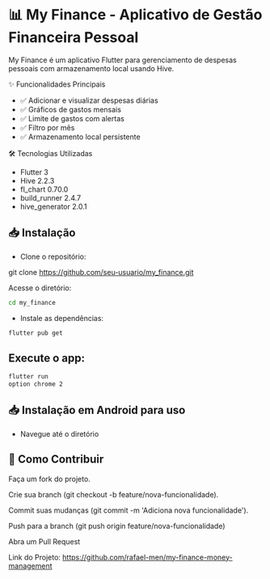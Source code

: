 # 📊 My Finance - Aplicativo de Gestão Financeira Pessoal

My Finance é um aplicativo Flutter para gerenciamento de despesas pessoais com armazenamento local usando Hive.

✨ Funcionalidades Principais
- ✅ Adicionar e visualizar despesas diárias
- ✅ Gráficos de gastos mensais
- ✅ Limite de gastos com alertas
- ✅ Filtro por mês
- ✅ Armazenamento local persistente

🛠 Tecnologias Utilizadas
- Flutter 3
- Hive 2.2.3 
- fl_chart 0.70.0
- build_runner 2.4.7
- hive_generator 2.0.1

## 📥 Instalação
- Clone o repositório:

git clone https://github.com/seu-usuario/my_finance.git

Acesse o diretório:

```bash
cd my_finance
```

- Instale as dependências:

```bash
flutter pub get
```
## Execute o app:

```bash
flutter run
option chrome 2
```

## 📥 Instalação em Android para uso

- Navegue até o diretório 

## 🔄 Como Contribuir

Faça um fork do projeto.

Crie sua branch (git checkout -b feature/nova-funcionalidade).

Commit suas mudanças (git commit -m 'Adiciona nova funcionalidade').

Push para a branch (git push origin feature/nova-funcionalidade)

Abra um Pull Request

Link do Projeto: https://github.com/rafael-men/my-finance-money-management
